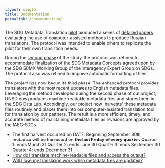 ```yaml
---
layout: single
title: Documentation
permalink: /documentation/
---
```


The SDG Metadata Translation [pilot](/sdg-metadata/pilot/) produced a series of [detailed papers](https://worldbank.github.io/sdg-metadata/pilot/documentation/) evaluating the use of computer-assisted methods to produce Russian translations. The protocol was intended to enable others to replicate the pilot for their own translation needs. 

During the [second phase](/sdg-metadata/phase_2/) of the study, the protocol was refined to accommodate finalization of the SDG Metadata Concepts agreed upon by the SDG SDMX Working Group of the Interagency Expert Group on SDGs. The protocol also was refined to improve automatic formatting of files.

The project has now begun its third phase. The enhanced protocol provides translators with the most recent updates to English metadata files. Leveraging the method developed during the second phase of our project, UNSD now produces machine-readable metadata files and stores them in the SDG Data Lab. Accordingly, our project now 'harvests' these metadata files routinely and places them into our computer-assisted translation tool for translation by our partners. The result is a more efficient, timely, and accurate method of maintaining metadata files as revisions are approved by the IAEG-SDGs.

* The first harvest occurred on DATE. Beginning September 30th, metadata will be harvested on **the last Friday of every quarter.**
    Quarter 1: ends March 31
    Quarter 2: ends June 30
    Quarter 3: ends September 30
    Quarter 4: ends December 31
* [How do I translate machine-readable files and access the output?](https://docs.google.com/document/d/1O2k7Gphah0KYXhVYsOQGWPb_TMyrOiCCzjjBsS0CNTQ/edit?usp=sharing)
* [Will I lose my translation work when metadata files are updated?](https://docs.google.com/document/d/1QuVISdsChNiPzPiXVzoUXPfsoHHaCadG_YmwS1K5sNg/edit?usp=sharing)
  
 

